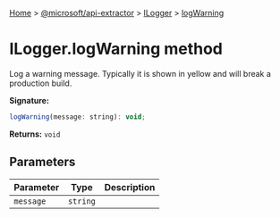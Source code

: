 [Home](./index) &gt; [@microsoft/api-extractor](api-extractor.md) &gt; [ILogger](api-extractor.ilogger.md) &gt; [logWarning](api-extractor.ilogger.logwarning.md)

# ILogger.logWarning method

Log a warning message. Typically it is shown in yellow and will break a production build.

**Signature:**
```javascript
logWarning(message: string): void;
```
**Returns:** `void`

## Parameters

|  Parameter | Type | Description |
|  --- | --- | --- |
|  `message` | `string` |  |

